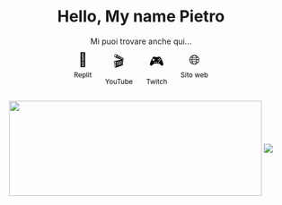 <!-- 
Pls don't copy my internal workings there can only be one iz2rpn in this world...
-->

<body>
<div align="center">
  <h1>Hello, My name Pietro</h1>
  <div>Mi puoi trovare anche qui...</div>
  <div align="center">
<div align="center">
<div align="center" style="display: flex; justify-content: center;">
  <a href="https://replit.com/@iz2rpn" style="text-decoration: none; color: black; display: flex; flex-direction: column; align-items: center; margin: 10px;">
    <span style="font-size: 24px;">🤖</span>
    <span style="font-size: 12px; margin-top: 5px;">Replit</span>
  </a>
  &nbsp;
  <a href="https://www.youtube.com/@PietroM" style="text-decoration: none; color: black; display: flex; flex-direction: column; align-items: center; margin: 10px;">
    <span style="font-size: 24px;">🎬</span>
    <span style="font-size: 12px; margin-top: 5px;">YouTube</span>
  </a>
  &nbsp;
  <a href="https://www.twitch.tv/profandreapollini" style="text-decoration: none; color: black; display: flex; flex-direction: column; align-items: center; margin: 10px;">
    <span style="font-size: 24px;">🎮</span>
    <span style="font-size: 12px; margin-top: 5px;">Twitch</span>
  </a>
  &nbsp;
  <a href="https://iz2rpn.altervista.org/" style="text-decoration: none; color: black; display: flex; flex-direction: column; align-items: center; margin: 10px;">
    <span style="font-size: 24px;">🌐</span>
    <span style="font-size: 12px; margin-top: 5px;">Sito web</span>
  </a>
</div>
<br/>


<div align="center">
  <a href="https://github.com/Pepyn0/github-readme-stats"><img width=450 height=170 align="center" src="https://github-readme-stats.vercel.app/api?username=iz2rpn&theme=merko&show_icons=true&title_color=6aa84f&icon_color=9fc5e8&bg_color=0d1117&hide_border=true" /></a>
  <a href="https://github.com/Pepyn0/github-readme-stats"><img align="center" src="https://github-readme-stats.vercel.app/api/top-langs/?username=iz2rpn&theme=great-gatsby&layout=compact&title_color=6aa84f&icon_color=9fc5e8_color&bg_color=0d1117&hide_border=true" /></a>
</div>
<br>


<!--
**iz2rpn/iz2rpn** is a ✨ _special_ ✨ repository because its `README.md` (this file) appears on your GitHub profile.

Here are some ideas to get you started:

- 🔭 I’m currently working on ...
- 🌱 I’m currently learning ...
- 👯 I’m looking to collaborate on ...
- 🤔 I’m looking for help with ...
- 💬 Ask me about ...
- 📫 How to reach me: ...
- 😄 Pronouns: ...
- ⚡ Fun fact: ...
-->
